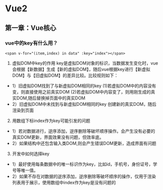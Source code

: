 # Vue2

## 第一章：Vue核心

### vue中的key有什么用？

```
<span v-for="(item,index) in data" :key="index"></span>
```
1. 虚拟DOM中key的作用
key是虚拟DOM对象的标识，当数据发生变化时，vue会根据【新数据】生成【新的虚拟DOM】，随后vue根据key进行【新虚拟DOM】与【旧虚拟DOM】的差异比较。比较规则如下：
- 1）旧虚拟DOM找到了与新虚拟DOM相同的key
    (1)若虚拟DOM中的内容没有变，则直接使用之前真实DOM
    (2)若虚拟DOM中内容变了，则用刚生成的真实DOM,随后替换掉页面中的真实DOM
- 2）旧虚拟DOM中未找到与新虚拟DOM相同的key
    创建新的真实DOM，随后渲染到页面
2. 用数组下标index作为key可能引发的问题
- 1）若对数据进行，逆序添加，逆序删除等破坏顺序操作。会产生没有必要的真实DOM更新，界面效果没有问题，但效率底。
- 2）如果结构中还包含输入类DOM,则会产生错误DOM更新，造成界面有问题
3. 开发中如何选择key
- 1）最好使用每条数据中的唯一标识作为key，比如id，手机号，身份证号，学号等唯一值。
- 2）如果不存在对数据的逆序添加，逆序删除等破坏顺序的操作，仅用于渲染列表用于展示，使用数组中index作为key是没有问题的